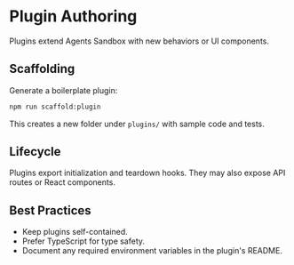 # Plugin Authoring

Plugins extend Agents Sandbox with new behaviors or UI components.

## Scaffolding

Generate a boilerplate plugin:

```bash
npm run scaffold:plugin
```

This creates a new folder under `plugins/` with sample code and tests.

## Lifecycle

Plugins export initialization and teardown hooks. They may also expose API routes or React components.

## Best Practices

- Keep plugins self-contained.
- Prefer TypeScript for type safety.
- Document any required environment variables in the plugin's README.

